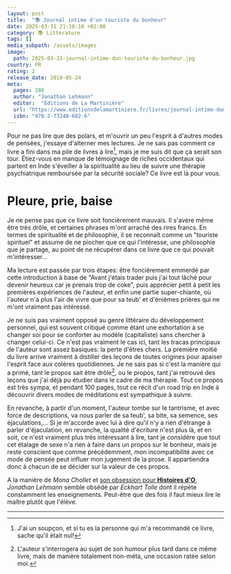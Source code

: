 ```yaml
---
layout: post
title:  "📚 Journal intime d'un touriste du bonheur"
date: 2025-03-31 21:10:10 +02:00
category: 📚 Littérature
tags: []
media_subpath: /assets/images
image:
  path: 2025-03-31-journal-intime-dun-touriste-du-bonheur.jpg
country: FR
rating: 2
release_date: 2018-05-24
meta:
  pages: 288
  author: "Jonathan Lehmann"
  editor:  "Éditions de La Martinière"
  url: "https://www.editionsdelamartiniere.fr/livres/journal-intime-dun-touriste-du-bonheur"
  isbn: "978-2-73248-682-6"
---
```


Pour ne pas lire que des polars, et m'ouvrir un peu l'esprit à d'autres modes de pensées, j'essaye d'alterner mes lectures. Je ne sais pas comment ce livre a fini dans ma pile de livres à lire[^1], mais je me suis dit que ça serait son tour. Étiez-vous en manque de témoignage de riches occidentaux qui partent en Inde s'éveiller à la spiritualité au lieu de suivre une thérapie psychiatrique remboursée par la sécurité sociale? Ce livre est là pour vous.

# Pleure, prie, baise

Je ne pense pas que ce livre soit foncièrement mauvais. Il s'avère même être très drôle, et certaines phrases m'ont arraché des rires francs. En termes de spiritualité et de philosophie, il se reconnaît comme un "touriste spirituel" et assume de ne piocher que ce qui l'intéresse, une philosophie que je partage, au point de ne récupérer dans ce livre que ce qui pouvait m'intéresser...

Ma lecture est passée par trois étapes: être foncièrement emmerdé par cette introduction à base de "Avant j'étais trader puis j'ai tout lâché pour devenir heureux car je prenais trop de coke", puis apprécier petit à petit les premières expériences de l'auteur, et enfin une partie super-chiante, où l'auteur n'a plus l'air de vivre que pour sa teub' et d'énièmes prières qui ne m'ont vraiment pas intéressé.

Je ne suis pas vraiment opposé au genre littéraire du développement personnel, qui est souvent critiqué comme étant une exhortation à se changer soi pour se conforter au modèle (capitaliste) sans chercher à changer celui-ci. Ce n'est pas vraiment le cas ici, tant les tracas principaux de l'auteur sont assez basiques: la perte d'êtres chers. La première moitié du livre arrive vraiment à distiller des leçons de toutes origines pour apaiser l'esprit face aux colères quotidiennes. Je ne sais pas si c'est la manière qui a primé, tant le propos sait être drôle[^2], ou le propos, tant j'ai retrouvé des leçons que j'ai déjà pu étudier dans le cadre de ma thérapie. Tout ce propos est très sympa, et pendant 100 pages, tout ce récit d'un road trip en Inde à découvrir divers modes de méditations est sympathique à suivre.

En revanche, à partir d'un moment, l'auteur tombe sur le tantrisme, et avec force de descriptions, va nous parler de sa teub', sa bite, sa semence, ses éjaculations,... Si je m'accorde avec lui à dire qu'il n'y a rien d'étrange à parler d'éjaculation, en revanche, la qualité d'écriture n'est plus là, et en soit, ce n'est vraiment plus très intéressant à lire, tant je considère que tout cet étalage de sexe n'a rien à faire dans un propos sur le bonheur, mais je reste conscient que comme précédemment, mon incompatibilité avec ce mode de pensée peut influer mon jugement de la prose. Il appartiendra donc à chacun de se décider sur la valeur de ces propos.

A la manière de *Mona Chollet* et [son obsession pour **Histoires d'O**](/posts/reinventer-lamour/), *Jonathan Lehmann* semble obsédé par *Eckhart Tolle* dont il répète constamment les enseignements. Peut-être que des fois il faut mieux lire le maître plutôt que l'élève.

* * *
[^1]: J'ai un soupçon, et si tu es la personne qui m'a recommandé ce livre, sache qu'il était nul!
[^2]: L'auteur s'interrogera au sujet de son humour plus tard dans ce même livre, mais de manière totalement non-méta, une occasion ratée selon moi.
